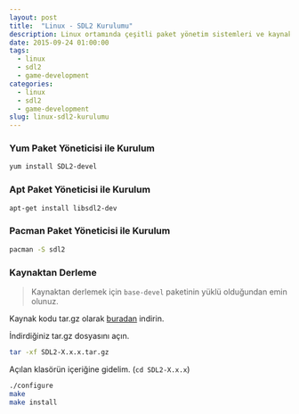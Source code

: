 ```yaml
---
layout: post
title:  "Linux - SDL2 Kurulumu"
description: Linux ortamında çeşitli paket yönetim sistemleri ve kaynaktan derleme için SDL2 kurulumu.
date: 2015-09-24 01:00:00
tags:
  - linux
  - sdl2
  - game-development
categories:
  - linux
  - sdl2
  - game-development
slug: linux-sdl2-kurulumu
---
```


### Yum Paket Yöneticisi ile Kurulum

```bash
yum install SDL2-devel
```

### Apt Paket Yöneticisi ile Kurulum

```bash
apt-get install libsdl2-dev
```

### Pacman Paket Yöneticisi ile Kurulum

```bash
pacman -S sdl2
```

### Kaynaktan Derleme

> Kaynaktan derlemek için `base-devel` paketinin yüklü olduğundan emin olunuz.

Kaynak kodu tar.gz olarak [buradan](https://www.libsdl.org/download-2.0.php) indirin.

İndirdiğiniz tar.gz dosyasını açın.

```bash
tar -xf SDL2-X.x.x.tar.gz
```

Açılan klasörün içeriğine gidelim. (`cd SDL2-X.x.x`)

```bash
./configure
make
make install
```